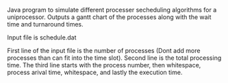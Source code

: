 Java program to simulate different processer secheduling algorithms for a uniprocessor. Outputs a gantt chart of the processes along with the wait time and turnaround times.

Input file is schedule.dat

First line of the input file is the number of processes (Dont add more processes than can fit into the time slot).
Second line is the total processing  time.
The third line starts with the process number, then whitespace, process arival time, whitespace, and lastly the execution time. 
